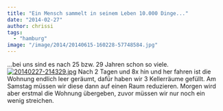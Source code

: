 ```yaml
---
title: "Ein Mensch sammelt in seinem Leben 10.000 Dinge..."
date: "2014-02-27"
author: chrissi
tags: 
  - "hamburg"
image: "/image/2014/20140615-160228-57748584.jpg"
---
```


...bei uns sind es nach 25 bzw. 29 Jahren schon so viele.[![20140227-214329.jpg](images/20140227-214329.jpg)](https://hafenstrand.wordpress.com/wp-content/uploads/2014/02/20140227-214329.jpg) Nach 2 Tagen und 8x hin und her fahren ist die Wohnung endlich leer geräumt, dafür haben wir 3 Kellerräume gefüllt. Am Samstag müssen wir diese dann auf einen Raum reduzieren. Morgen wird aber erstmal die Wohnung übergeben, zuvor müssen wir nur noch ein wenig streichen.
